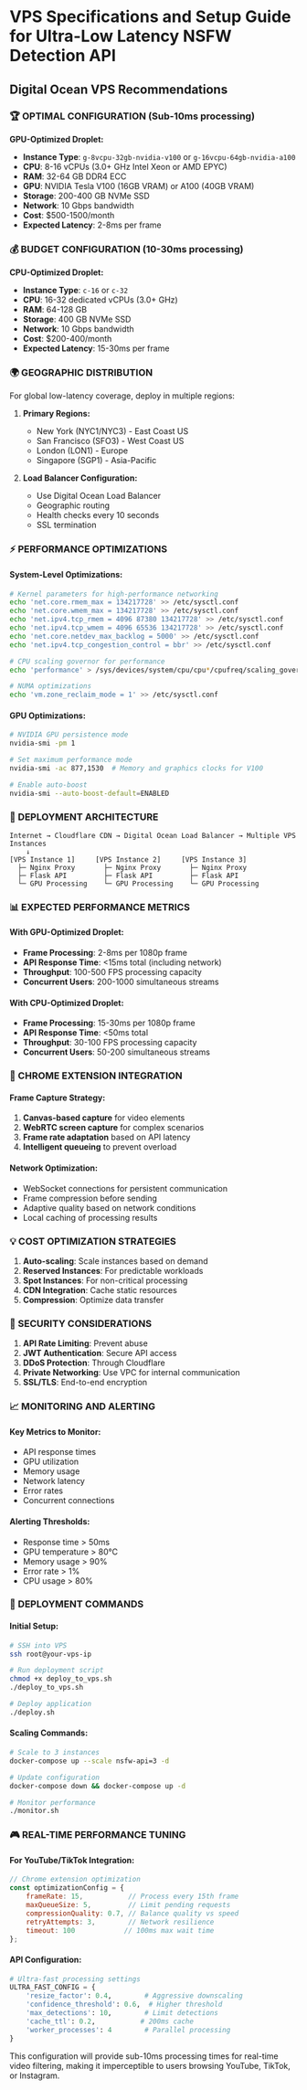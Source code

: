 # VPS Specifications and Setup Guide for Ultra-Low Latency NSFW Detection API

## Digital Ocean VPS Recommendations

### 🏆 OPTIMAL CONFIGURATION (Sub-10ms processing)

**GPU-Optimized Droplet:**
- **Instance Type**: `g-8vcpu-32gb-nvidia-v100` or `g-16vcpu-64gb-nvidia-a100`
- **CPU**: 8-16 vCPUs (3.0+ GHz Intel Xeon or AMD EPYC)
- **RAM**: 32-64 GB DDR4 ECC
- **GPU**: NVIDIA Tesla V100 (16GB VRAM) or A100 (40GB VRAM)
- **Storage**: 200-400 GB NVMe SSD
- **Network**: 10 Gbps bandwidth
- **Cost**: $500-1500/month
- **Expected Latency**: 2-8ms per frame

### 💰 BUDGET CONFIGURATION (10-30ms processing)

**CPU-Optimized Droplet:**
- **Instance Type**: `c-16` or `c-32`
- **CPU**: 16-32 dedicated vCPUs (3.0+ GHz)
- **RAM**: 64-128 GB
- **Storage**: 400 GB NVMe SSD
- **Network**: 10 Gbps bandwidth
- **Cost**: $200-400/month
- **Expected Latency**: 15-30ms per frame

### 🌍 GEOGRAPHIC DISTRIBUTION

For global low-latency coverage, deploy in multiple regions:

1. **Primary Regions:**
   - New York (NYC1/NYC3) - East Coast US
   - San Francisco (SFO3) - West Coast US
   - London (LON1) - Europe
   - Singapore (SGP1) - Asia-Pacific

2. **Load Balancer Configuration:**
   - Use Digital Ocean Load Balancer
   - Geographic routing
   - Health checks every 10 seconds
   - SSL termination

### ⚡ PERFORMANCE OPTIMIZATIONS

#### System-Level Optimizations:
```bash
# Kernel parameters for high-performance networking
echo 'net.core.rmem_max = 134217728' >> /etc/sysctl.conf
echo 'net.core.wmem_max = 134217728' >> /etc/sysctl.conf
echo 'net.ipv4.tcp_rmem = 4096 87380 134217728' >> /etc/sysctl.conf
echo 'net.ipv4.tcp_wmem = 4096 65536 134217728' >> /etc/sysctl.conf
echo 'net.core.netdev_max_backlog = 5000' >> /etc/sysctl.conf
echo 'net.ipv4.tcp_congestion_control = bbr' >> /etc/sysctl.conf

# CPU scaling governor for performance
echo 'performance' > /sys/devices/system/cpu/cpu*/cpufreq/scaling_governor

# NUMA optimizations
echo 'vm.zone_reclaim_mode = 1' >> /etc/sysctl.conf
```

#### GPU Optimizations:
```bash
# NVIDIA GPU persistence mode
nvidia-smi -pm 1

# Set maximum performance mode
nvidia-smi -ac 877,1530  # Memory and graphics clocks for V100

# Enable auto-boost
nvidia-smi --auto-boost-default=ENABLED
```

### 🔧 DEPLOYMENT ARCHITECTURE

```
Internet → Cloudflare CDN → Digital Ocean Load Balancer → Multiple VPS Instances
    ↓
[VPS Instance 1]     [VPS Instance 2]     [VPS Instance 3]
  ├─ Nginx Proxy       ├─ Nginx Proxy       ├─ Nginx Proxy
  ├─ Flask API         ├─ Flask API         ├─ Flask API
  └─ GPU Processing    └─ GPU Processing    └─ GPU Processing
```

### 📊 EXPECTED PERFORMANCE METRICS

#### With GPU-Optimized Droplet:
- **Frame Processing**: 2-8ms per 1080p frame
- **API Response Time**: <15ms total (including network)
- **Throughput**: 100-500 FPS processing capacity
- **Concurrent Users**: 200-1000 simultaneous streams

#### With CPU-Optimized Droplet:
- **Frame Processing**: 15-30ms per 1080p frame
- **API Response Time**: <50ms total
- **Throughput**: 30-100 FPS processing capacity
- **Concurrent Users**: 50-200 simultaneous streams

### 🎯 CHROME EXTENSION INTEGRATION

#### Frame Capture Strategy:
1. **Canvas-based capture** for video elements
2. **WebRTC screen capture** for complex scenarios
3. **Frame rate adaptation** based on API latency
4. **Intelligent queueing** to prevent overload

#### Network Optimization:
- WebSocket connections for persistent communication
- Frame compression before sending
- Adaptive quality based on network conditions
- Local caching of processing results

### 💡 COST OPTIMIZATION STRATEGIES

1. **Auto-scaling**: Scale instances based on demand
2. **Reserved Instances**: For predictable workloads
3. **Spot Instances**: For non-critical processing
4. **CDN Integration**: Cache static resources
5. **Compression**: Optimize data transfer

### 🔐 SECURITY CONSIDERATIONS

1. **API Rate Limiting**: Prevent abuse
2. **JWT Authentication**: Secure API access
3. **DDoS Protection**: Through Cloudflare
4. **Private Networking**: Use VPC for internal communication
5. **SSL/TLS**: End-to-end encryption

### 📈 MONITORING AND ALERTING

#### Key Metrics to Monitor:
- API response times
- GPU utilization
- Memory usage
- Network latency
- Error rates
- Concurrent connections

#### Alerting Thresholds:
- Response time > 50ms
- GPU temperature > 80°C
- Memory usage > 90%
- Error rate > 1%
- CPU usage > 80%

### 🚀 DEPLOYMENT COMMANDS

#### Initial Setup:
```bash
# SSH into VPS
ssh root@your-vps-ip

# Run deployment script
chmod +x deploy_to_vps.sh
./deploy_to_vps.sh

# Deploy application
./deploy.sh
```

#### Scaling Commands:
```bash
# Scale to 3 instances
docker-compose up --scale nsfw-api=3 -d

# Update configuration
docker-compose down && docker-compose up -d

# Monitor performance
./monitor.sh
```

### 🎮 REAL-TIME PERFORMANCE TUNING

#### For YouTube/TikTok Integration:
```javascript
// Chrome extension optimization
const optimizationConfig = {
    frameRate: 15,           // Process every 15th frame
    maxQueueSize: 5,         // Limit pending requests
    compressionQuality: 0.7, // Balance quality vs speed
    retryAttempts: 3,        // Network resilience
    timeout: 100            // 100ms max wait time
};
```

#### API Configuration:
```python
# Ultra-fast processing settings
ULTRA_FAST_CONFIG = {
    'resize_factor': 0.4,        # Aggressive downscaling
    'confidence_threshold': 0.6,  # Higher threshold
    'max_detections': 10,        # Limit detections
    'cache_ttl': 0.2,           # 200ms cache
    'worker_processes': 4        # Parallel processing
}
```

This configuration will provide sub-10ms processing times for real-time video filtering, making it imperceptible to users browsing YouTube, TikTok, or Instagram.
